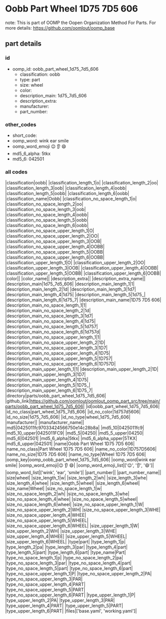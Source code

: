 # Oobb Part Wheel 1D75 7D5 606  

note: This is part of OOMP the Oopen Organization Method For Parts. For more details: https://github.com/oomlout/oomp_base

##  part details





### id
* oomp_id: oobb_part_wheel_1d75_7d5_606
  * classification: oobb
  * type: part
  * size: wheel
  * color: 
  * description_main: 1d75_7d5_606
  * description_extra: 
  * manufacturer: 
  * part_number: 

### other_codes
* short_code: 
* oomp_word: wink ear smile
* oomp_word_emoji :wink: :ear: :smile:
* md5_6_alpha: 5tkx
* md5_6: 042501

### all codes 
|classification|oobb|
|classification_length_1|o|
|classification_length_2|oo|
|classification_length_3|oob|
|classification_length_4|oobb|
|classification_length_5|oobb|
|classification_length_6|oobb|
|classification_name|Oobb|
|classification_no_space_length_1|o|
|classification_no_space_length_2|oo|
|classification_no_space_length_3|oob|
|classification_no_space_length_4|oobb|
|classification_no_space_length_5|oobb|
|classification_no_space_length_6|oobb|
|classification_no_space_upper_length_1|O|
|classification_no_space_upper_length_2|OO|
|classification_no_space_upper_length_3|OOB|
|classification_no_space_upper_length_4|OOBB|
|classification_no_space_upper_length_5|OOBB|
|classification_no_space_upper_length_6|OOBB|
|classification_upper_length_1|O|
|classification_upper_length_2|OO|
|classification_upper_length_3|OOB|
|classification_upper_length_4|OOBB|
|classification_upper_length_5|OOBB|
|classification_upper_length_6|OOBB|
|color||
|color_name||
|description_extra||
|description_extra_name||
|description_main|1d75_7d5_606|
|description_main_length_1|1|
|description_main_length_2|1d|
|description_main_length_3|1d7|
|description_main_length_4|1d75|
|description_main_length_5|1d75_|
|description_main_length_6|1d75_7|
|description_main_name|1D75 7D5 606|
|description_main_no_space_length_1|1|
|description_main_no_space_length_2|1d|
|description_main_no_space_length_3|1d7|
|description_main_no_space_length_4|1d75|
|description_main_no_space_length_5|1d757|
|description_main_no_space_length_6|1d757d|
|description_main_no_space_upper_length_1|1|
|description_main_no_space_upper_length_2|1D|
|description_main_no_space_upper_length_3|1D7|
|description_main_no_space_upper_length_4|1D75|
|description_main_no_space_upper_length_5|1D757|
|description_main_no_space_upper_length_6|1D757D|
|description_main_upper_length_1|1|
|description_main_upper_length_2|1D|
|description_main_upper_length_3|1D7|
|description_main_upper_length_4|1D75|
|description_main_upper_length_5|1D75_|
|description_main_upper_length_6|1D75_7|
|directory|parts/oobb_part_wheel_1d75_7d5_606|
|github_link|https://github.com/oomlout/oomlout_oomp_part_src/tree/main/parts/oobb_part_wheel_1d75_7d5_606|
|id|oobb_part_wheel_1d75_7d5_606|
|id_no_class|part_wheel_1d75_7d5_606|
|id_no_color|1d757d5606|
|id_no_size|1d75_7d5_606|
|id_no_type|wheel_1d75_7d5_606|
|manufacturer||
|manufacturer_name||
|md5|0425011fc97033424566750e14c28b8a|
|md5_10|0425011fc9|
|md5_10_upper|0425011FC9|
|md5_5|04250|
|md5_5_upper|04250|
|md5_6|042501|
|md5_6_alpha|5tkx|
|md5_6_alpha_upper|5TKX|
|md5_6_upper|042501|
|name|Oobb Part Wheel 1D75 7D5 606|
|name_no_class|Part Wheel 1D75 7D5 606|
|name_no_color|1D757D5606|
|name_no_size|1D75 7D5 606|
|name_no_type|Wheel 1D75 7D5 606|
|oomp_key|oomp_oobb_part_wheel_1d75_7d5_606|
|oomp_word|wink ear smile|
|oomp_word_emoji|:wink: :ear: :smile:|
|oomp_word_emoji_list|[':wink:', ':ear:', ':smile:']|
|oomp_word_list|['wink', 'ear', 'smile']|
|part_number||
|part_number_name||
|size|wheel|
|size_length_1|w|
|size_length_2|wh|
|size_length_3|whe|
|size_length_4|whee|
|size_length_5|wheel|
|size_length_6|wheel|
|size_name|Wheel|
|size_no_space_length_1|w|
|size_no_space_length_2|wh|
|size_no_space_length_3|whe|
|size_no_space_length_4|whee|
|size_no_space_length_5|wheel|
|size_no_space_length_6|wheel|
|size_no_space_upper_length_1|W|
|size_no_space_upper_length_2|WH|
|size_no_space_upper_length_3|WHE|
|size_no_space_upper_length_4|WHEE|
|size_no_space_upper_length_5|WHEEL|
|size_no_space_upper_length_6|WHEEL|
|size_upper_length_1|W|
|size_upper_length_2|WH|
|size_upper_length_3|WHE|
|size_upper_length_4|WHEE|
|size_upper_length_5|WHEEL|
|size_upper_length_6|WHEEL|
|type|part|
|type_length_1|p|
|type_length_2|pa|
|type_length_3|par|
|type_length_4|part|
|type_length_5|part|
|type_length_6|part|
|type_name|Part|
|type_no_space_length_1|p|
|type_no_space_length_2|pa|
|type_no_space_length_3|par|
|type_no_space_length_4|part|
|type_no_space_length_5|part|
|type_no_space_length_6|part|
|type_no_space_upper_length_1|P|
|type_no_space_upper_length_2|PA|
|type_no_space_upper_length_3|PAR|
|type_no_space_upper_length_4|PART|
|type_no_space_upper_length_5|PART|
|type_no_space_upper_length_6|PART|
|type_upper_length_1|P|
|type_upper_length_2|PA|
|type_upper_length_3|PAR|
|type_upper_length_4|PART|
|type_upper_length_5|PART|
|type_upper_length_6|PART|
|files|['base.yaml', 'working.yaml']|
